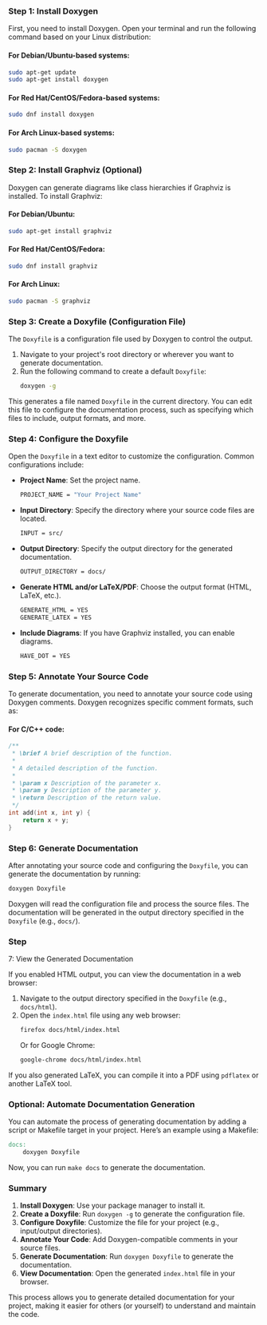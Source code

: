 
### Step 1: Install Doxygen
First, you need to install Doxygen. Open your terminal and run the following command based on your Linux distribution:

#### For Debian/Ubuntu-based systems:
```bash
sudo apt-get update
sudo apt-get install doxygen
```

#### For Red Hat/CentOS/Fedora-based systems:
```bash
sudo dnf install doxygen
```

#### For Arch Linux-based systems:
```bash
sudo pacman -S doxygen
```

### Step 2: Install Graphviz (Optional)
Doxygen can generate diagrams like class hierarchies if Graphviz is installed. To install Graphviz:

#### For Debian/Ubuntu:
```bash
sudo apt-get install graphviz
```

#### For Red Hat/CentOS/Fedora:
```bash
sudo dnf install graphviz
```

#### For Arch Linux:
```bash
sudo pacman -S graphviz
```

### Step 3: Create a Doxyfile (Configuration File)
The `Doxyfile` is a configuration file used by Doxygen to control the output.

1. Navigate to your project's root directory or wherever you want to generate documentation.
2. Run the following command to create a default `Doxyfile`:
   ```bash
   doxygen -g
   ```

This generates a file named `Doxyfile` in the current directory. You can edit this file to configure the documentation process, such as specifying which files to include, output formats, and more.

### Step 4: Configure the Doxyfile
Open the `Doxyfile` in a text editor to customize the configuration. Common configurations include:

- **Project Name**: Set the project name.
  ```bash
  PROJECT_NAME = "Your Project Name"
  ```

- **Input Directory**: Specify the directory where your source code files are located.
  ```bash
  INPUT = src/
  ```

- **Output Directory**: Specify the output directory for the generated documentation.
  ```bash
  OUTPUT_DIRECTORY = docs/
  ```

- **Generate HTML and/or LaTeX/PDF**: Choose the output format (HTML, LaTeX, etc.).
  ```bash
  GENERATE_HTML = YES
  GENERATE_LATEX = YES
  ```

- **Include Diagrams**: If you have Graphviz installed, you can enable diagrams.
  ```bash
  HAVE_DOT = YES
  ```

### Step 5: Annotate Your Source Code
To generate documentation, you need to annotate your source code using Doxygen comments. Doxygen recognizes specific comment formats, such as:

#### For C/C++ code:
```cpp
/**
 * \brief A brief description of the function.
 *
 * A detailed description of the function.
 *
 * \param x Description of the parameter x.
 * \param y Description of the parameter y.
 * \return Description of the return value.
 */
int add(int x, int y) {
    return x + y;
}
```

### Step 6: Generate Documentation
After annotating your source code and configuring the `Doxyfile`, you can generate the documentation by running:

```bash
doxygen Doxyfile
```

Doxygen will read the configuration file and process the source files. The documentation will be generated in the output directory specified in the `Doxyfile` (e.g., `docs/`).

### Step 

7: View the Generated Documentation

If you enabled HTML output, you can view the documentation in a web browser:

1. Navigate to the output directory specified in the `Doxyfile` (e.g., `docs/html`).
2. Open the `index.html` file using any web browser:
   ```bash
   firefox docs/html/index.html
   ```
   Or for Google Chrome:
   ```bash
   google-chrome docs/html/index.html
   ```

If you also generated LaTeX, you can compile it into a PDF using `pdflatex` or another LaTeX tool.

### Optional: Automate Documentation Generation

You can automate the process of generating documentation by adding a script or Makefile target in your project. Here’s an example using a Makefile:

```makefile
docs:
    doxygen Doxyfile
```

Now, you can run `make docs` to generate the documentation.

### Summary

1. **Install Doxygen**: Use your package manager to install it.
2. **Create a Doxyfile**: Run `doxygen -g` to generate the configuration file.
3. **Configure Doxyfile**: Customize the file for your project (e.g., input/output directories).
4. **Annotate Your Code**: Add Doxygen-compatible comments in your source files.
5. **Generate Documentation**: Run `doxygen Doxyfile` to generate the documentation.
6. **View Documentation**: Open the generated `index.html` file in your browser.

This process allows you to generate detailed documentation for your project, making it easier for others (or yourself) to understand and maintain the code.